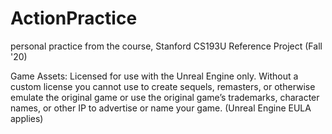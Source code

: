 # ActionPractice
personal practice from the course, Stanford CS193U Reference Project (Fall '20)

Game Assets: Licensed for use with the Unreal Engine only. Without a custom license you cannot use to create sequels, remasters, or otherwise emulate the original game or use the original game’s trademarks, character names, or other IP to advertise or name your game. (Unreal Engine EULA applies)
